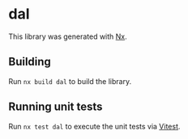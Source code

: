 # dal

This library was generated with [Nx](https://nx.dev).

## Building

Run `nx build dal` to build the library.

## Running unit tests

Run `nx test dal` to execute the unit tests via [Vitest](https://vitest.dev/).

